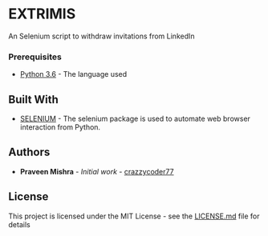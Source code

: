 # EXTRIMIS

An Selenium script to withdraw invitations from LinkedIn

### Prerequisites

* [Python 3.6](https://www.python.org/downloads/release/python-360/) - The language used

## Built With

* [SELENIUM](https://pypi.org/project/selenium/) - The selenium package is used to automate web browser interaction from Python.

## Authors

* **Praveen Mishra** - *Initial work* - [crazzycoder77](https://github.com/crazzycoder77)


## License

This project is licensed under the MIT License - see the [LICENSE.md](LICENSE.md) file for details



